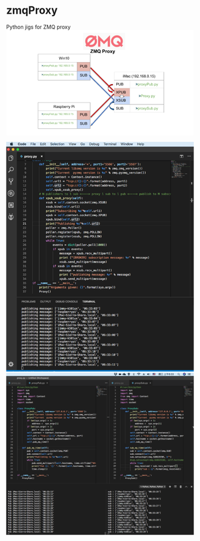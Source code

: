 # zmqProxy
Python jigs for ZMQ proxy
![MAP](pictures/zmqProxyPPT_0130.png)

![Proxy](pictures/zmqProxy_0130.png)
![Pub/Sub](pictures/zmqProxyPubSub_0130.png)

